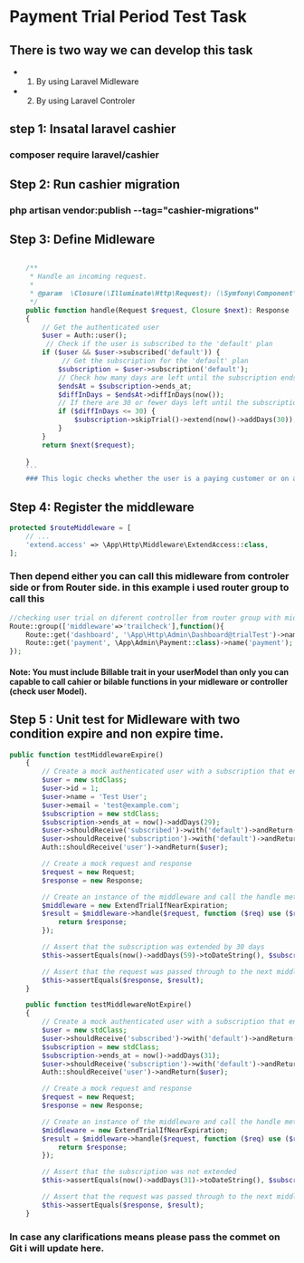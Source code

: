 

# Payment Trial Period Test Task

## There is two way we can develop this task
- 1. By using Laravel Midleware 
- 2. By using Laravel Controler 


## step 1: Insatal laravel cashier
### composer require laravel/cashier

## Step 2: Run cashier migration 
### php artisan vendor:publish --tag="cashier-migrations" 

## Step 3: Define Midleware 
```php

    /**
     * Handle an incoming request. 
     *
     * @param  \Closure(\Illuminate\Http\Request): (\Symfony\Component\HttpFoundation\Response)  $next
     */
    public function handle(Request $request, Closure $next): Response
    {
        // Get the authenticated user
        $user = Auth::user();
         // Check if the user is subscribed to the 'default' plan
        if ($user && $user->subscribed('default')) {
             // Get the subscription for the 'default' plan
            $subscription = $user->subscription('default');
            // Check how many days are left until the subscription ends
            $endsAt = $subscription->ends_at;
            $diffInDays = $endsAt->diffInDays(now());
            // If there are 30 or fewer days left until the subscription ends, extend the subscription by 30 days
            if ($diffInDays <= 30) {
                $subscription->skipTrial()->extend(now()->addDays(30));
            }
        }
        return $next($request);
        
    }
    ```
    ### This logic checks whether the user is a paying customer or on a trial, and extends their access accordingly. If the user is a paying customer, the ends_at property of their subscription is updated to extend their billing schedule by 30 days. If the user is on a trial, the trial_ends_at property is updated to extend their trial period by 30 days.
```
## Step 4: Register the middleware
```php
protected $routeMiddleware = [
    // ...
    'extend.access' => \App\Http\Middleware\ExtendAccess::class,
];
```
### Then depend either you can call this midleware from controler side or from Router side. in this example i used router group to call this
```php
//checking user trial on diferent controller from router group with midleware
Route::group(['middleware'=>'trailcheck'],function(){
    Route::get('dashboard', '\App\Http\Admin\Dashboard@trialTest')->name('dashboard');
    Route::get('payment', \App\Admin\Payment::class)->name('payment');
});
```
#### Note: You must include Billable trait in your userModel than only you can capable to call cahier or bilable functions in your midleware or controller (check user Model).

## Step 5 : Unit test for Midleware with two condition expire and non expire time.
```php
public function testMiddlewareExpire()
    {
        // Create a mock authenticated user with a subscription that ends in 29 days
        $user = new stdClass;
        $user->id = 1;
        $user->name = 'Test User';
        $user->email = 'test@example.com';
        $subscription = new stdClass;
        $subscription->ends_at = now()->addDays(29);
        $user->shouldReceive('subscribed')->with('default')->andReturn(true);
        $user->shouldReceive('subscription')->with('default')->andReturn($subscription);
        Auth::shouldReceive('user')->andReturn($user);

        // Create a mock request and response
        $request = new Request;
        $response = new Response;

        // Create an instance of the middleware and call the handle method
        $middleware = new ExtendTrialIfNearExpiration;
        $result = $middleware->handle($request, function ($req) use ($response) {
            return $response;
        });

        // Assert that the subscription was extended by 30 days
        $this->assertEquals(now()->addDays(59)->toDateString(), $subscription->ends_at->toDateString());

        // Assert that the request was passed through to the next middleware
        $this->assertEquals($response, $result);
    }

    public function testMiddlewareNotExpire()
    {
        // Create a mock authenticated user with a subscription that ends in 31 days
        $user = new stdClass;
        $user->shouldReceive('subscribed')->with('default')->andReturn(true);
        $subscription = new stdClass;
        $subscription->ends_at = now()->addDays(31);
        $user->shouldReceive('subscription')->with('default')->andReturn($subscription);
        Auth::shouldReceive('user')->andReturn($user);

        // Create a mock request and response
        $request = new Request;
        $response = new Response;

        // Create an instance of the middleware and call the handle method
        $middleware = new ExtendTrialIfNearExpiration;
        $result = $middleware->handle($request, function ($req) use ($response) {
            return $response;
        });

        // Assert that the subscription was not extended
        $this->assertEquals(now()->addDays(31)->toDateString(), $subscription->ends_at->toDateString());

        // Assert that the request was passed through to the next middleware
        $this->assertEquals($response, $result);
    } 

```
### In case any clarifications means please pass the commet on Git i will update here.
